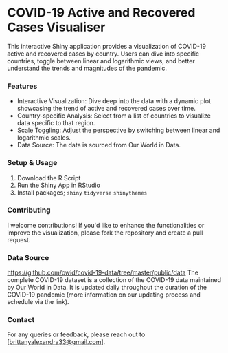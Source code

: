 # COVID-19 Active and Recovered Cases Visualiser
This interactive Shiny application provides a visualization of COVID-19 active and recovered cases by country. Users can dive into specific countries, toggle between linear and logarithmic views, and better understand the trends and magnitudes of the pandemic.

### Features
* Interactive Visualization: Dive deep into the data with a dynamic plot showcasing the trend of active and recovered cases over time.
* Country-specific Analysis: Select from a list of countries to visualize data specific to that region.
* Scale Toggling: Adjust the perspective by switching between linear and logarithmic scales.
* Data Source: The data is sourced from Our World in Data.

### Setup & Usage
1. Download the R Script
2. Run the Shiny App in RStudio 
3. Install packages; `shiny` `tidyverse` `shinythemes` 

### Contributing
I welcome contributions! If you'd like to enhance the functionalities or improve the visualization, please fork the repository and create a pull request.

### Data Source
https://github.com/owid/covid-19-data/tree/master/public/data
The complete COVID-19 dataset is a collection of the COVID-19 data maintained by Our World in Data. It is updated daily throughout the duration of the COVID-19 pandemic (more information on our updating process and schedule via the link). 

### Contact
For any queries or feedback, please reach out to [brittanyalexandra33@gmail.com].


